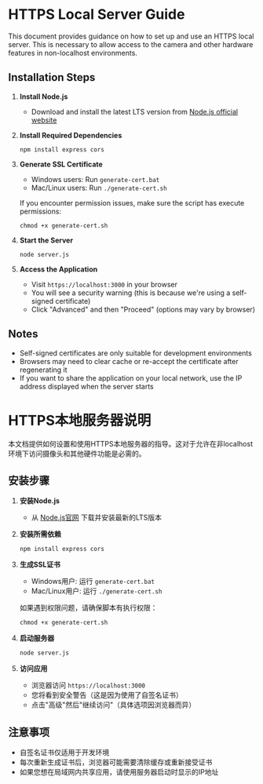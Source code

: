 # HTTPS Local Server Guide

This document provides guidance on how to set up and use an HTTPS local server. This is necessary to allow access to the camera and other hardware features in non-localhost environments.

## Installation Steps

1. **Install Node.js**
   - Download and install the latest LTS version from [Node.js official website](https://nodejs.org/)

2. **Install Required Dependencies**
   ```
   npm install express cors
   ```

3. **Generate SSL Certificate**
   - Windows users: Run `generate-cert.bat`
   - Mac/Linux users: Run `./generate-cert.sh`
   
   If you encounter permission issues, make sure the script has execute permissions:
   ```
   chmod +x generate-cert.sh
   ```

4. **Start the Server**
   ```
   node server.js
   ```

5. **Access the Application**
   - Visit `https://localhost:3000` in your browser
   - You will see a security warning (this is because we're using a self-signed certificate)
   - Click "Advanced" and then "Proceed" (options may vary by browser)

## Notes

- Self-signed certificates are only suitable for development environments
- Browsers may need to clear cache or re-accept the certificate after regenerating it
- If you want to share the application on your local network, use the IP address displayed when the server starts

# HTTPS本地服务器说明

本文档提供如何设置和使用HTTPS本地服务器的指导。这对于允许在非localhost环境下访问摄像头和其他硬件功能是必需的。

## 安装步骤

1. **安装Node.js**
   - 从 [Node.js官网](https://nodejs.org/) 下载并安装最新的LTS版本

2. **安装所需依赖**
   ```
   npm install express cors
   ```

3. **生成SSL证书**
   - Windows用户: 运行 `generate-cert.bat`
   - Mac/Linux用户: 运行 `./generate-cert.sh`
   
   如果遇到权限问题，请确保脚本有执行权限：
   ```
   chmod +x generate-cert.sh
   ```

4. **启动服务器**
   ```
   node server.js
   ```

5. **访问应用**
   - 浏览器访问 `https://localhost:3000`
   - 您将看到安全警告（这是因为使用了自签名证书）
   - 点击"高级"然后"继续访问"（具体选项因浏览器而异）

## 注意事项

- 自签名证书仅适用于开发环境
- 每次重新生成证书后，浏览器可能需要清除缓存或重新接受证书
- 如果您想在局域网内共享应用，请使用服务器启动时显示的IP地址
